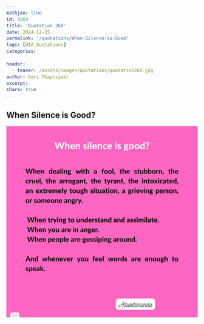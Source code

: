 ```yaml
---
mathjax: true
id: 9269
title: 'Quotation 269'
date: 2024-12-25
permalink: '/quotations/When-Silence-is-Good'
tags: [WIA Quotations] 
categories: 

header:
    teaser: /assets/images/quotations/quotation269.jpg
author: Hari Thapliyaal 
excerpt:
share: true 
---
```


## When Silence is Good?

![When Silence is Good?](/assets/images/quotations/quotation269.jpg)
